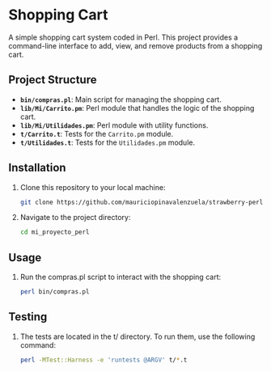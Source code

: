 # Shopping Cart

A simple shopping cart system coded in Perl. This project provides a command-line interface to add, view, and remove products from a shopping cart.

## Project Structure

- **`bin/compras.pl`**: Main script for managing the shopping cart.
- **`lib/Mi/Carrito.pm`**: Perl module that handles the logic of the shopping cart.
- **`lib/Mi/Utilidades.pm`**: Perl module with utility functions.
- **`t/Carrito.t`**: Tests for the `Carrito.pm` module.
- **`t/Utilidades.t`**: Tests for the `Utilidades.pm` module.

## Installation

1. Clone this repository to your local machine:

   ```sh
   git clone https://github.com/mauriciopinavalenzuela/strawberry-perl.git

2. Navigate to the project directory:

   ```sh
   cd mi_proyecto_perl

## Usage

1. Run the compras.pl script to interact with the shopping cart:

   ```sh
   perl bin/compras.pl

## Testing

1. The tests are located in the t/ directory. To run them, use the following command:
   
   ```sh
   perl -MTest::Harness -e 'runtests @ARGV' t/*.t


